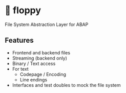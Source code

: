 # :floppy_disk: floppy
File System Abstraction Layer for ABAP

## Features

- Frontend and backend files
- Streaming (backend only)
- Binary / Text access
- For text
  - Codepage / Encoding
  - Line endings
- Interfaces and test doubles to mock the file system
